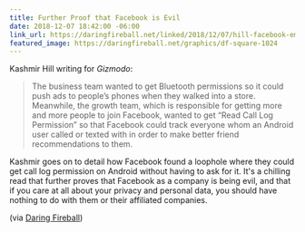 ```yaml
---
title: Further Proof that Facebook is Evil
date: 2018-12-07 18:42:00 -06:00
link_url: https://daringfireball.net/linked/2018/12/07/hill-facebook-emails
featured_image: https://daringfireball.net/graphics/df-square-1024
---
```


Kashmir Hill writing for *Gizmodo*:

> The business team wanted to get Bluetooth permissions so it could push ads to people’s phones when they walked into a store. Meanwhile, the growth team, which is responsible for getting more and more people to join Facebook, wanted to get “Read Call Log Permission” so that Facebook could track everyone whom an Android user called or texted with in order to make better friend recommendations to them.

Kashmir goes on to detail how Facebook found a loophole where they could get call log permission on Android without having to ask for it. It's a chilling read that further proves that Facebook as a company is being evil, and that if you care at all about your privacy and personal data, you should have nothing to do with them or their affiliated companies.

(via [Daring Fireball](https://daringfireball.net/linked/2018/12/07/hill-facebook-emails))